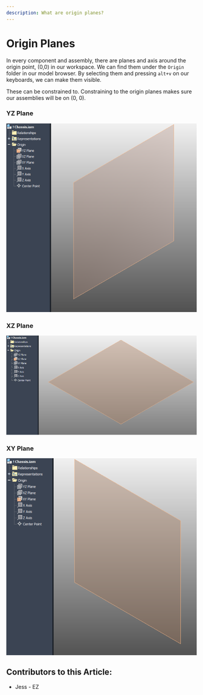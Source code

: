 ```yaml
---
description: What are origin planes?
---
```


# Origin Planes

In every component and assembly, there are planes and axis around the origin point, (0,0) in our workspace.  We can find them under the `Origin` folder in our model browser.  By selecting them and pressing `alt+v` on our keyboards, we can make them visible. 

These can be constrained to.  Constraining to the origin planes makes sure our assemblies will be on (0, 0).

### YZ Plane

![YZ Plane](<../../../.gitbook/assets/image (140).png>)

### XZ Plane

![XZ Plane](<../../../.gitbook/assets/image (141).png>)

### XY Plane

![XY Plane](<../../../.gitbook/assets/image (142).png>)



## Contributors to this Article:

* Jess - EZ
